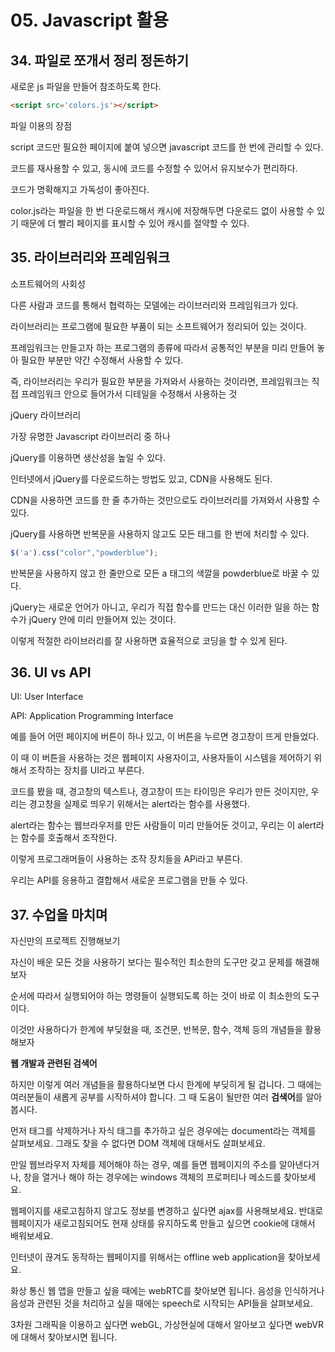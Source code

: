 # 05. Javascript 활용

## 34. 파일로 쪼개서 정리 정돈하기

새로운 js 파일을 만들어 참조하도록 한다.

```html
<script src='colors.js'></script>
```

파일 이용의 장점

script 코드만 필요한 페이지에 붙여 넣으면 javascript 코드를 한 번에 관리할 수 있다.

코드를 재사용할 수 있고, 동시에 코드를 수정할 수 있어서 유지보수가 편리하다.

코드가 명확해지고 가독성이 좋아진다.

color.js라는 파일을 한 번 다운로드해서 캐시에 저장해두면 다운로드 없이 사용할 수 있기 때문에 더 빨리 페이지를 표시할 수 있어 캐시를 절약할 수 있다.

## 35. 라이브러리와 프레임워크

소프트웨어의 사회성

다른 사람과 코드를 통해서 협력하는 모델에는 라이브러리와 프레임워크가 있다.

라이브러리는 프로그램에 필요한 부품이 되는 소프트웨어가 정리되어 있는 것이다.

프레임워크는 만들고자 하는 프로그램의 종류에 따라서 공통적인 부분을 미리 만들어 놓아 필요한 부분만 약간 수정해서 사용할 수 있다.

즉, 라이브러리는 우리가 필요한 부분을 가져와서 사용하는 것이라면, 프레임워크는 직접 프레임워크 안으로 들어가서 디테일을 수정해서 사용하는 것

jQuery 라이브러리

가장 유명한 Javascript 라이브러리 중 하나

jQuery를 이용하면 생산성을 높일 수 있다.

인터넷에서 jQuery를 다운로드하는 방법도 있고, CDN을 사용해도 된다.

CDN을 사용하면 코드를 한 줄 추가하는 것만으로도 라이브러리를 가져와서 사용할 수 있다.

jQuery를 사용하면 반복문을 사용하지 않고도 모든 태그를 한 번에 처리할 수 있다.

```js
$('a').css("color","powderblue");
```

반복문을 사용하지 않고 한 줄만으로 모든 a 태그의 색깔을 powderblue로 바꿀 수 있다.

jQuery는 새로운 언어가 아니고, 우리가 직접 함수를 만드는 대신 이러한 일을 하는 함수가 jQuery 안에 미리 만들어져 있는 것이다.

이렇게 적절한 라이브러리를 잘 사용하면 효율적으로 코딩을 할 수 있게 된다.

## 36. UI vs API

UI: User Interface

API: Application Programming Interface

예를 들어 어떤 페이지에 버튼이 하나 있고, 이 버튼을 누르면 경고창이 뜨게 만들었다.

이 때 이 버튼을 사용하는 것은 웹페이지 사용자이고, 사용자들이 시스템을 제어하기 위해서 조작하는 장치를 UI라고 부른다.

코드를 봤을 때, 경고창의 텍스트나, 경고창이 뜨는 타이밍은 우리가 만든 것이지만, 우리는 경고창을 실제로 띄우기 위해서는 alert라는 함수를 사용했다.

alert라는 함수는 웹브라우저를 만든 사람들이 미리 만들어둔 것이고, 우리는 이 alert라는 함수를 호출해서 조작한다.

이렇게 프로그래머들이 사용하는 조작 장치들을 APi라고 부른다.

우리는 API를 응용하고 결합해서 새로운 프로그램을 만들 수 있다.

## 37. 수업을 마치며

자신만의 프로젝트 진행해보기

자신이 배운 모든 것을 사용하기 보다는 필수적인 최소한의 도구만 갖고 문제를 해결해보자

순서에 따라서 실행되어야 하는 명령들이 실행되도록 하는 것이 바로 이 최소한의 도구이다.

이것만 사용하다가 한계에 부딪혔을 때, 조건문, 반복문, 함수, 객체 등의 개념들을 활용해보자

**웹 개발과 관련된 검색어**

하지만 이렇게 여러 개념들을 활용하다보면 다시 한계에 부딪히게 될 겁니다. 그 때에는 여러분들이 새롭게 공부를 시작하셔야 합니다. 그 때 도움이 될만한 여러 **검색어**를 알아봅시다.

먼저 태그를 삭제하거나 자식 태그를 추가하고 싶은 경우에는 document라는 객체를 살펴보세요. 그래도 찾을 수 없다면 DOM 객체에 대해서도 살펴보세요.

만일 웹브라우저 자체를 제어해야 하는 경우, 예를 들면 웹페이지의 주소를 알아낸다거나, 창을 열거나 해야 하는 경우에는 windows 객체의 프로퍼티나 메소드를 찾아보세요.

웹페이지를 새로고침하지 않고도 정보를 변경하고 싶다면 ajax를 사용해보세요. 반대로 웹페이지가 새로고침되어도 현재 상태를 유지하도록 만들고 싶으면 cookie에 대해서 배워보세요.

인터넷이 끊겨도 동작하는 웹페이지를 위해서는 offline web application을 찾아보세요. 

화상 통신 웹 앱을 만들고 싶을 때에는 webRTC를 찾아보면 됩니다. 음성을 인식하거나 음성과 관련된 것을 처리하고 싶을 때에는 speech로 시작되는 API들을 살펴보세요.

3차원 그래픽을 이용하고 싶다면 webGL, 가상현실에 대해서 알아보고 싶다면 webVR에 대해서 찾아보시면 됩니다.